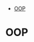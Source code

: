 
<!-- @import "[TOC]" {cmd="toc" depthFrom=1 depthTo=6 orderedList=false} -->

<!-- code_chunk_output -->

- [OOP](#oop)

<!-- /code_chunk_output -->

# OOP
